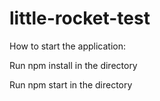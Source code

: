 # little-rocket-test

How to start the application:

Run npm install in the directory

Run npm start in the directory
